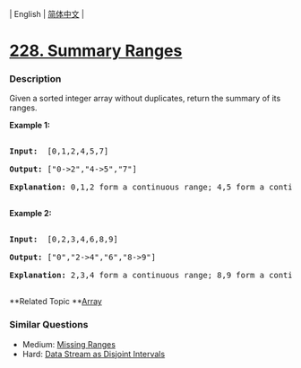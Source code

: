 | English | [简体中文](README.md) |

# [228. Summary Ranges](https://leetcode-cn.com/problems/summary-ranges)
 ### Description
<p>Given a sorted integer array without duplicates, return the summary of its ranges.</p>

<p><b>Example 1:</b></p>

<pre>
<b>Input:</b>  [0,1,2,4,5,7]
<b>Output:</b> [&quot;0-&gt;2&quot;,&quot;4-&gt;5&quot;,&quot;7&quot;]
<strong>Explanation: </strong>0,1,2 form a continuous range;&nbsp;4,5 form a continuous range.
</pre>

<p><b>Example 2:</b></p>

<pre>
<b>Input:</b>  [0,2,3,4,6,8,9]
<b>Output:</b> [&quot;0&quot;,&quot;2-&gt;4&quot;,&quot;6&quot;,&quot;8-&gt;9&quot;]
<strong>Explanation: </strong>2,3,4 form a continuous range;&nbsp;8,9 form a continuous range.
</pre>

**Related Topic	**[Array](https://leetcode-cn.com/tag/array) 

### Similar Questions
 - Medium:	[Missing Ranges](https://leetcode-cn.com/problems/missing-ranges) 
 - Hard:	[Data Stream as Disjoint Intervals](https://leetcode-cn.com/problems/data-stream-as-disjoint-intervals) 
